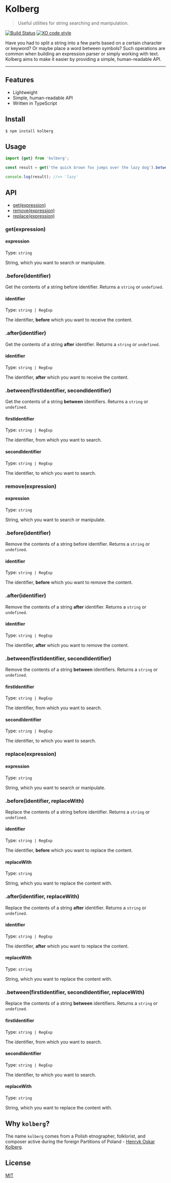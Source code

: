 # Kolberg

> Useful utilities for string searching and manipulation.

[![Build Status](https://travis-ci.org/xxczaki/kolberg.svg?branch=master)](https://travis-ci.org/xxczaki/kolberg)
[![XO code style](https://img.shields.io/badge/code_style-XO-5ed9c7.svg)](https://github.com/xojs/xo)

Have you had to split a string into a few parts based on a certain character or keyword? Or maybe place a word between symbols? Such operations are common when building an expression parser or simply working with text. Kolberg aims to make it easier by providing a simple, human-readable API.

---

## Features

- Lightweight
- Simple, human-readable API
- Written in TypeScript

## Install

```
$ npm install kolberg
```

## Usage

```js
import {get} from 'kolberg';

const result = get('the quick brown fox jumps over the lazy dog').between('the', 'dog')?.trim();

console.log(result); //=> 'lazy'
```

## API

- [get(expression)](#getexpression)
- [remove(expression)](#removeexpression)
- [replace(expression)](#replaceexpression)

### get(expression)

#### expression

Type: `string`

String, which you want to search or manipulate.

### .before(identifier)

Get the contents of a string before identifier. Returns a `string` or `undefined`.

#### identifier

Type: `string | RegExp`

The identifier, **before** which you want to receive the content.

### .after(identifier)

Get the contents of a string **after** identifier. Returns a `string` or `undefined`.

#### identifier

Type: `string | RegExp`

The identifier, **after** which you want to receive the content.

### .between(firstIdentifier, secondIdentifier)

Get the contents of a string **between** identifiers. Returns a `string` or `undefined`.

#### firstIdentifier

Type: `string | RegExp`

The identifier, from which you want to search.

#### secondIdentifier

Type: `string | RegExp`

The identifier, to which you want to search.

### remove(expression)

#### expression

Type: `string`

String, which you want to search or manipulate.

### .before(identifier)

Remove the contents of a string before identifier. Returns a `string` or `undefined`.

#### identifier

Type: `string | RegExp`

The identifier, **before** which you want to remove the content.

### .after(identifier)

Remove the contents of a string **after** identifier. Returns a `string` or `undefined`.

#### identifier

Type: `string | RegExp`

The identifier, **after** which you want to remove the content.

### .between(firstIdentifier, secondIdentifier)

Remove the contents of a string **between** identifiers. Returns a `string` or `undefined`.

#### firstIdentifier

Type: `string | RegExp`

The identifier, from which you want to search.

#### secondIdentifier

Type: `string | RegExp`

The identifier, to which you want to search.

### replace(expression)

#### expression

Type: `string`

String, which you want to search or manipulate.

### .before(identifier, replaceWith)

Replace the contents of a string before identifier. Returns a `string` or `undefined`.

#### identifier

Type: `string | RegExp`

The identifier, **before** which you want to replace the content.

#### replaceWith

Type: `string`

String, which you want to replace the content with.

### .after(identifier, replaceWith)

Replace the contents of a string **after** identifier. Returns a `string` or `undefined`.

#### identifier

Type: `string | RegExp`

The identifier, **after** which you want to replace the content.

#### replaceWith

Type: `string`

String, which you want to replace the content with.

### .between(firstIdentifier, secondIdentifier, replaceWith)

Replace the contents of a string **between** identifiers. Returns a `string` or `undefined`.

#### firstIdentifier

Type: `string | RegExp`

The identifier, from which you want to search.

#### secondIdentifier

Type: `string | RegExp`

The identifier, to which you want to search.

#### replaceWith

Type: `string`

String, which you want to replace the content with.

## Why `kolberg`?

The name `kolberg` comes from a Polish etnographer, folklorist, and composer active during the foreign Partitions of Poland - [Henryk Oskar Kolberg](https://en.wikipedia.org/wiki/Oskar_Kolberg).

## License

[MIT](https://opensource.org/licenses/MIT)
